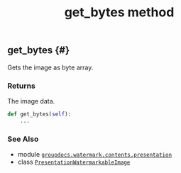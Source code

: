 ﻿---
title: get_bytes method
second_title: GroupDocs.Watermark for Python via .NET API References
description: 
type: docs
url: /python-net/groupdocs.watermark.contents.presentation/presentationwatermarkableimage/get_bytes/
is_root: false
weight: 40
---

## get_bytes {#}

Gets the image as byte array.


### Returns 


The image data.


```python
def get_bytes(self):
    ...
```





### See Also
* module [`groupdocs.watermark.contents.presentation`](../../)
* class [`PresentationWatermarkableImage`](/watermark/python-net/groupdocs.watermark.contents.presentation/presentationwatermarkableimage)
